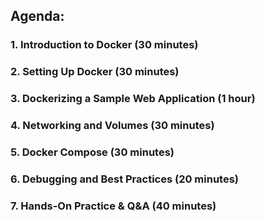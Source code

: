 ## Agenda:

### 1. Introduction to Docker (30 minutes)
### 2. Setting Up Docker (30 minutes)
### 3. Dockerizing a Sample Web Application (1 hour)
### 4. Networking and Volumes (30 minutes)
### 5. Docker Compose (30 minutes)
### 6. Debugging and Best Practices (20 minutes)
### 7. Hands-On Practice & Q&A (40 minutes)
